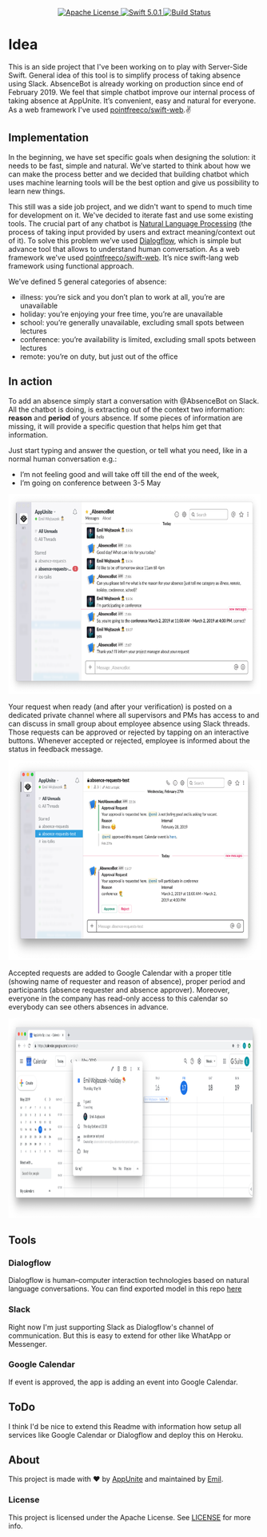 <p align="center">
    <a href="LICENSE">
        <img src="http://img.shields.io/badge/license-Apache-brightgreen.svg" alt="Apache License">
    </a>
    <a href="https://swift.org">
        <img src="http://img.shields.io/badge/swift-5.0.1-brightgreen.svg" alt="Swift 5.0.1">
    </a>
    <a href="https://travis-ci.org/appunite/absence-bot">
        <img src="https://travis-ci.org/appunite/absence-bot.svg?branch=master" alt="Build Status">
    </a>
</p>

# Idea

This is an side project that I've been working on to play with Server-Side Swift. General idea of this tool is to simplify process of taking absence using Slack.
AbsenceBot is already working on production since end of February 2019. We feel that simple chatbot improve our internal process of taking absence at AppUnite. It’s convenient, easy and natural for everyone. As a web framework I've used [pointfreeco/swift-web](https://github.com/pointfreeco/swift-web).✌

## Implementation

In the beginning, we have set specific goals when designing the solution: it needs to be fast, simple and natural. We’ve started to think about how we can make the process better and we decided that building chatbot which uses machine learning tools will be the best option and give us possibility to learn new things.

This still was a side job project, and we didn't want to spend to much time for development on it. We've decided to iterate fast and use some existing tools. The crucial part of any chatbot is [Natural Language Processing](https://en.wikipedia.org/wiki/Natural_language_processing) (the process of  taking input provided by users and extract meaning/context out of it). To solve this problem we’ve used [Dialogflow](https://dialogflow.com), which is simple but advance tool that allows to understand human conversation. As a web framework we've used [pointfreeco/swift-web](https://github.com/pointfreeco/swift-web). It’s nice swift-lang web framework using functional approach.

We’ve defined 5 general categories of absence:
* illness: you’re sick and you don’t plan to work at all, you’re are unavailable 
* holiday: you’re enjoying your free time, you’re are unavailable
* school: you’re generally unavailable, excluding small spots between lectures
* conference: you’re availability is limited, excluding small spots between lectures
* remote: you’re on duty, but just out of the office

## In action 

To add an absence simply start a conversation with @AbsenceBot on Slack. All the chatbot is doing, is extracting out of the context two information: **reason** and **period** of yours absence. If some pieces of information are missing, it will provide a specific question that helps him get that information. 

Just start typing and answer the question, or tell what you need, like in a normal human conversation e.g.:

* I’m not feeling good and will take off till the end of the week,
* I’m going on conference between 3-5 May

<img src=".images/screen1.png" height="400" alt="Screenshot"/>

Your request when ready (and after your verification) is posted on a dedicated private channel where all supervisors and PMs has access to and can discuss in small group about employee absence using Slack threads. Those requests can be approved or rejected by tapping on an interactive buttons. Whenever accepted or rejected, employee is informed about the status in feedback message.

<img src=".images/screen2.png" height="400" alt="Screenshot"/>

Accepted requests are added to Google Calendar with a proper title (showing name of requester and reason of absence), proper period and participants (absence requester and absence approver). Moreover, everyone in the company has read-only access to this calendar so everybody can see others absences in advance.

<img src=".images/screen4.png" height="400" alt="Screenshot"/>

## Tools 

### Dialogflow

Dialogflow is human–computer interaction technologies based on natural language conversations.
You can find exported model in this repo [here](./Dialogflow.zip)

### Slack

Right now I'm just supporting Slack as Dialogflow's channel of communication. But this is easy to extend for other like WhatApp or Messenger.

### Google Calendar

If event is approved, the app is adding an event into Google Calendar.

## ToDo

I think I'd be nice to extend this Readme with information how setup all services like Google Calendar or Dialogflow and deploy this on Heroku.

## About

This project is made with ❤️ by [AppUnite](https://appunite.com) and maintained by [Emil](http://github.com/emilwojtaszek/).

### License

This project is licensed under the Apache License. See [LICENSE](LICENSE) for more info.
